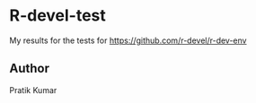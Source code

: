 # R-devel-test

My results for the tests for https://github.com/r-devel/r-dev-env

## Author 
Pratik Kumar